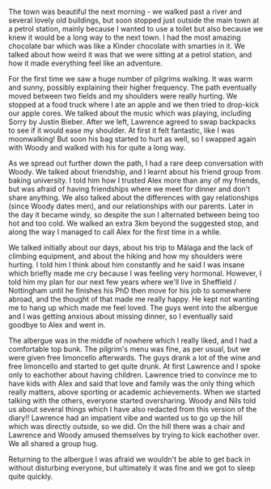 The town was beautiful the next morning - we walked past a river and several lovely old buildings, but soon stopped just outside the main town at a petrol station, mainly because I wanted to use a toilet but also because we knew it would be a long way to the next town. I had the most amazing chocolate bar which was like a Kinder chocolate with smarties in it. We talked about how weird it was that we were sitting at a petrol station, and how it made everything feel like an adventure.

For the first time we saw a huge number of pilgrims walking. It was warm and sunny, possibly explaining their higher frequency. The path eventually moved between two fields and my shoulders were really hurting. We stopped at a food truck where I ate an apple and we then tried to drop-kick our apple cores. We talked about the music which was playing, including Sorry by Justin Bieber. After we left, Lawrence agreed to swap backpacks to see if it would ease my shoulder. At first it felt fantastic, like I was moonwalking! But soon his bag started to hurt as well, so I swapped again with Woody and walked with his for quite a long way.

As we spread out further down the path, I had a rare deep conversation with Woody. We talked about friendship, and I learnt about his friend group from baking university. I told him how I trusted Alex more than any of my friends, but was afraid of having friendships where we meet for dinner and don't share anything. We also talked about the differences with gay relationships (since Woody dates men), and our relationships with our parents. Later in the day it became windy, so despite the sun I alternated between being too hot and too cold. We walked an extra 3km beyond the suggested stop, and along the way I managed to call Alex for the first time in a while.

We talked initially about our days, about his trip to Málaga and the lack of climbing equipment, and about the hiking and how my shoulders were hurting. I told him I think about him constantly and he said I was insane which briefly made me cry because I was feeling very hormonal. However, I told him my plan for our next few years where we'll live in Sheffield / Nottingham until he finishes his PhD then move for his job to somewhere abroad, and the thought of that made me really happy. He kept not wanting me to hang up which made me feel loved. The guys went into the albergue and I was getting anxious about missing dinner, so I eventually said goodbye to Alex and went in.

The albergue was in the middle of nowhere which I really liked, and I had a comfortable top bunk. The pilgrim's menu was fine, as per usual, but we were given free limoncello afterwards. The guys drank a lot of the wine and free limoncello and started to get quite drunk. At first Lawrence and I spoke only to eachother about having children. Lawrence tried to convince me to have kids with Alex and said that love and family was the only thing which really matters, above sporting or academic achievements. When we started talking with the others, everyone started oversharing. Woody and Nils told us about several things which I have also redacted from this version of the diary!! Lawrence had an impatient vibe and wanted us to go up the hill which was directly outside, so we did. On the hill there was a chair and Lawrence and Woody amused themselves by trying to kick eachother over. We all shared a group hug.

Returning to the albergue I was afraid we wouldn't be able to get back in without disturbing everyone, but ultimately it was fine and we got to sleep quite quickly.